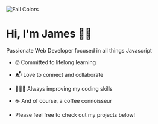 ![Fall Colors](https://user-images.githubusercontent.com/87332492/138772468-87fa1373-3c35-456b-a923-447476b4f6b3.jpeg)


# Hi, I'm James 👋🏻

Passionate Web Developer focused in all things Javascript

- 🤓  Committed to lifelong learning
- 📬  Love to connect and collaborate
- 👨🏼‍💻  Always improving my coding skills
- ☕️  And of course, a coffee connoisseur

-  Please feel free to check out my projects below!
